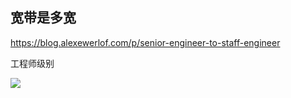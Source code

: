 ## 宽带是多宽

https://blog.alexewerlof.com/p/senior-engineer-to-staff-engineer

工程师级别

![](https://substackcdn.com/image/fetch/w_1456,c_limit,f_webp,q_auto:good,fl_progressive:steep/https%3A%2F%2Fsubstack-post-media.s3.amazonaws.com%2Fpublic%2Fimages%2F4ab9c83b-1bef-4f25-9b61-eb588b7a3860_1051x1033.png)